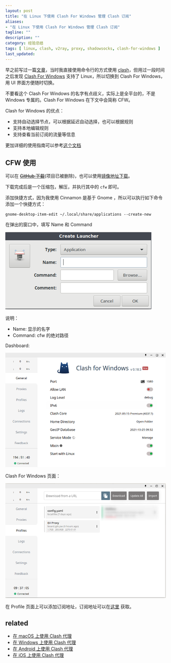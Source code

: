 ```yaml
---
layout: post
title: "在 Linux 下使用 Clash For Windows 管理 Clash 订阅"
aliases: 
- "在 Linux 下使用 Clash For Windows 管理 Clash 订阅"
tagline: ""
description: ""
category: 经验总结
tags: [ linux, clash, v2ray, proxy, shadowsocks, clash-for-windows ]
last_updated:
---
```


早之前写过一篇[文章](/post/2021/03/linux-use-clash.html)，当时我直接使用命令行的方式使用 [clash](/post/2021/03/linux-use-clash.html)，但用过一段时间之后发现 [Clash For Windows](https://github.com/Fndroid/clash_for_windows_pkg/releases) 支持了 Linux，所以切换到 Clash For Windows，用 UI 界面方便随时切换。

不要看这个 Clash For Windows 的名字有点歧义，实际上是全平台的，不是 Windows 专属的。Clash For Windows 在下文中会简称 CFW。

Clash for Windows 的优点：

- 支持自动选择节点，可以根据延迟自动选择，也可以根据规则
- 支持本地编辑规则
- 支持查看当前订阅的流量等信息

更加详细的使用指南可以参考[这个文档](https://docs.gtk.pw/contents/quickstart.html)

## CFW 使用

可以在 ~~[GitHub 下载](https://github.com/Fndroid/clash_for_windows_pkg/releases)~~(项目已被删除)，也可以使用[镜像地址下载](https://dl.gtk.pw/proxy/linux)。

下载完成后是一个压缩包，解压，并执行其中的 `cfw` 即可。

添加快捷方式，因为我使用 Cinnamon 是基于 Gnome ，所以可以执行如下命令添加一个快捷方式：

```
gnome-desktop-item-edit ~/.local/share/applications --create-new
```

在弹出的窗口中，填写 Name 和 Command

![gnome new launcher](/assets/gnome-new-launcher-20211216190628.png)

说明：

- Name: 显示的名字
- Command: cfw 的绝对路径

Dashboard:

![](/assets/clash-for-windows-general-20211216190926Blog.png)

Clash For Windows 页面：

![](/assets/clash-for-windows-under-linux.png)

在 Profile 页面上可以添加订阅地址，订阅地址可以在[这里](https://c1board.gtk.pw/) 获取。

## related

- [在 macOS 上使用 Clash 代理](https://docs.gtk.pw/contents/macos.html)
- [在 Windows 上使用 Clash 代理](https://docs.gtk.pw/contents/windows.html)
- [在 Android  上使用 Clash 代理](https://docs.gtk.pw/contents/android.html)
- [在 iOS 上使用 Clash 代理](https://docs.gtk.pw/contents/ios.html)
